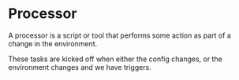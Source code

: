 # Processor

A processor is a script or tool that performs some action as part of a change in the environment.

These tasks are kicked off when either the config changes, or the environment changes and we have triggers.


